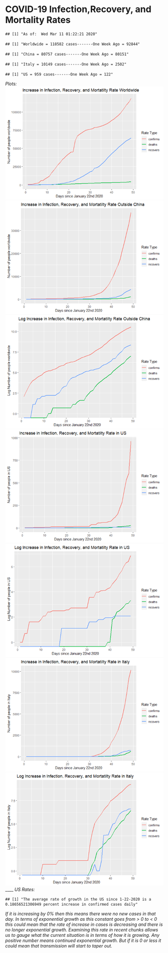 COVID-19 Infection,Recovery, and Mortality Rates
================

    ## [1] "As of:  Wed Mar 11 01:22:21 2020"

    ## [1] "Worldwide = 118582 cases-------One Week Ago = 92844"

    ## [1] "China = 80757 cases-------One Week Ago = 80151"

    ## [1] "Italy = 10149 cases-------One Week Ago = 2502"

    ## [1] "US = 959 cases-------One Week Ago = 122"

*Plots:*
![](README_files/figure-gfm/unnamed-chunk-5-1.png)<!-- -->![](README_files/figure-gfm/unnamed-chunk-5-2.png)<!-- -->![](README_files/figure-gfm/unnamed-chunk-5-3.png)<!-- -->![](README_files/figure-gfm/unnamed-chunk-5-4.png)<!-- -->![](README_files/figure-gfm/unnamed-chunk-5-5.png)<!-- -->![](README_files/figure-gfm/unnamed-chunk-5-6.png)<!-- -->![](README_files/figure-gfm/unnamed-chunk-5-7.png)<!-- -->
\_\_\_\_ *US Rates:*

    ## [1] "The average rate of growth in the US since 1-22-2020 is a 0.18656521306949 percent increase in confirmed cases daily"

*If it is increasing by 0% then this means there were no new cases in
that day. In terms of exponential growth as this constant goes from \> 0
to \< 0 this could mean that the rate of increase in cases is decreasing
and there is no longer exponential growth. Examining this rate in recent
chunks allows us to gauge what the current situation is in terms of how
it is growing. Any positive number means continued exponential growth.
But if it is 0 or less it could mean that transmission will start to
taper out.*
